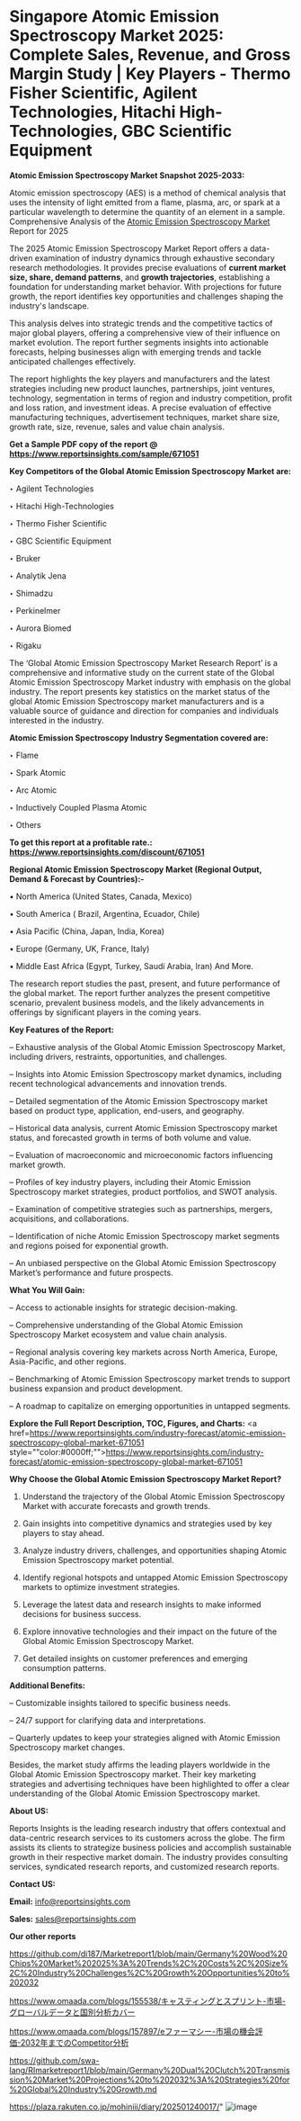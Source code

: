 # Singapore Atomic Emission Spectroscopy Market 2025: Complete Sales, Revenue, and Gross Margin Study | Key Players - Thermo Fisher Scientific, Agilent Technologies, Hitachi High-Technologies, GBC Scientific Equipment

<strong>Atomic Emission Spectroscopy Market Snapshot 2025-2033:</strong>

Atomic emission spectroscopy (AES) is a method of chemical analysis that uses the intensity of light emitted from a flame, plasma, arc, or spark at a particular wavelength to determine the quantity of an element in a sample. Comprehensive Analysis of the <a href=https://www.reportsinsights.com/sample/671051>Atomic Emission Spectroscopy Market</a> Report for 2025

The 2025 Atomic Emission Spectroscopy Market Report offers a data-driven examination of industry dynamics through exhaustive secondary research methodologies. It provides precise evaluations of <strong>current market size, share, demand patterns</strong>, and <strong>growth trajectories</strong>, establishing a foundation for understanding market behavior. With projections for future growth, the report identifies key opportunities and challenges shaping the industry's landscape.

This analysis delves into strategic trends and the competitive tactics of major global players, offering a comprehensive view of their influence on market evolution. The report further segments insights into actionable forecasts, helping businesses align with emerging trends and tackle anticipated challenges effectively.

The report highlights the key players and manufacturers and the latest strategies including new product launches, partnerships, joint ventures, technology, segmentation in terms of region and industry competition, profit and loss ration, and investment ideas. A precise evaluation of effective manufacturing techniques, advertisement techniques, market share size, growth rate, size, revenue, sales and value chain analysis.

<strong>Get a Sample PDF copy of the report @ <a href=https://www.reportsinsights.com/sample/671051 style=color:#0000ff;>https://www.reportsinsights.com/sample/671051</a></strong>

<strong>Key Competitors of the Global Atomic Emission Spectroscopy Market are:</strong>

‣ Agilent Technologies

‣ Hitachi High-Technologies

‣ Thermo Fisher Scientific

‣ GBC Scientific Equipment

‣ Bruker

‣ Analytik Jena

‣ Shimadzu

‣ Perkinelmer

‣ Aurora Biomed

‣ Rigaku

The ‘Global Atomic Emission Spectroscopy Market Research Report’ is a comprehensive and informative study on the current state of the Global Atomic Emission Spectroscopy Market industry with emphasis on the global industry. The report presents key statistics on the market status of the global Atomic Emission Spectroscopy market manufacturers and is a valuable source of guidance and direction for companies and individuals interested in the industry.

<strong>Atomic Emission Spectroscopy Industry Segmentation covered are:</strong>

‣ Flame

‣ Spark Atomic

‣ Arc Atomic

‣ Inductively Coupled Plasma Atomic

‣ Others

<strong>To get this report at a profitable rate.: <a href=https://www.reportsinsights.com/discount/671051 style=color:#0000ff;>https://www.reportsinsights.com/discount/671051</a></strong>

<strong>Regional Atomic Emission Spectroscopy Market (Regional Output, Demand &amp; Forecast by Countries):-</strong>

• North America (United States, Canada, Mexico)

• South America ( Brazil, Argentina, Ecuador, Chile)

• Asia Pacific (China, Japan, India, Korea)

• Europe (Germany, UK, France, Italy)

• Middle East Africa (Egypt, Turkey, Saudi Arabia, Iran) And More.

The research report studies the past, present, and future performance of the global market. The report further analyzes the present competitive scenario, prevalent business models, and the likely advancements in offerings by significant players in the coming years.

<strong>Key Features of the Report:</strong>

– Exhaustive analysis of the Global Atomic Emission Spectroscopy Market, including drivers, restraints, opportunities, and challenges.

– Insights into Atomic Emission Spectroscopy market dynamics, including recent technological advancements and innovation trends.

– Detailed segmentation of the Atomic Emission Spectroscopy market based on product type, application, end-users, and geography.

– Historical data analysis, current Atomic Emission Spectroscopy market status, and forecasted growth in terms of both volume and value.

– Evaluation of macroeconomic and microeconomic factors influencing market growth.

– Profiles of key industry players, including their Atomic Emission Spectroscopy market strategies, product portfolios, and SWOT analysis.

– Examination of competitive strategies such as partnerships, mergers, acquisitions, and collaborations.

– Identification of niche Atomic Emission Spectroscopy market segments and regions poised for exponential growth.

– An unbiased perspective on the Global Atomic Emission Spectroscopy Market’s performance and future prospects.

<strong>What You Will Gain:</strong>

– Access to actionable insights for strategic decision-making.

– Comprehensive understanding of the Global Atomic Emission Spectroscopy Market ecosystem and value chain analysis.

– Regional analysis covering key markets across North America, Europe, Asia-Pacific, and other regions.

– Benchmarking of Atomic Emission Spectroscopy market trends to support business expansion and product development.

– A roadmap to capitalize on emerging opportunities in untapped segments.

<strong>Explore the Full Report Description, TOC, Figures, and Charts:</strong>
<a href=https://www.reportsinsights.com/industry-forecast/atomic-emission-spectroscopy-global-market-671051 style=""color:#0000ff;"">https://www.reportsinsights.com/industry-forecast/atomic-emission-spectroscopy-global-market-671051</a>

<strong>Why Choose the Global Atomic Emission Spectroscopy Market Report?</strong>

1. Understand the trajectory of the Global Atomic Emission Spectroscopy Market with accurate forecasts and growth trends.

2. Gain insights into competitive dynamics and strategies used by key players to stay ahead.

3. Analyze industry drivers, challenges, and opportunities shaping Atomic Emission Spectroscopy market potential.

4. Identify regional hotspots and untapped Atomic Emission Spectroscopy markets to optimize investment strategies.

5. Leverage the latest data and research insights to make informed decisions for business success.

6. Explore innovative technologies and their impact on the future of the Global Atomic Emission Spectroscopy Market.

7. Get detailed insights on customer preferences and emerging consumption patterns.

<strong>Additional Benefits:</strong>

– Customizable insights tailored to specific business needs.

– 24/7 support for clarifying data and interpretations.

– Quarterly updates to keep your strategies aligned with Atomic Emission Spectroscopy market changes.

Besides, the market study affirms the leading players worldwide in the Global Atomic Emission Spectroscopy market. Their key marketing strategies and advertising techniques have been highlighted to offer a clear understanding of the Global Atomic Emission Spectroscopy market.

<strong><strong>About US</strong>:</strong>

Reports Insights is the leading research industry that offers contextual and data-centric research services to its customers across the globe. The firm assists its clients to strategize business policies and accomplish sustainable growth in their respective market domain. The industry provides consulting services, syndicated research reports, and customized research reports.

<strong>Contact US:</strong>

<p class=><b>Email:</b> <a href=mailto:info@reportsinsights.com>info@reportsinsights.com</a></p>
<p class=><b>Sales:</b> <a href=mailto:sales@reportsinsights.com>sales@reportsinsights.com</a></p>

<strong>Our other reports</strong>

<a href=https://github.com/di187/Marketreport1/blob/main/Germany%20Wood%20Chips%20Market%202025%3A%20Trends%2C%20Costs%2C%20Size%2C%20Industry%20Challenges%2C%20Growth%20Opportunities%20to%202032>https://github.com/di187/Marketreport1/blob/main/Germany%20Wood%20Chips%20Market%202025%3A%20Trends%2C%20Costs%2C%20Size%2C%20Industry%20Challenges%2C%20Growth%20Opportunities%20to%202032</a>

<a href=https://www.omaada.com/blogs/155538/キャスティングとスプリント-市場-グローバルデータと国別分析カバー>https://www.omaada.com/blogs/155538/キャスティングとスプリント-市場-グローバルデータと国別分析カバー</a>

<a href=https://www.omaada.com/blogs/157897/eファーマシー-市場の機会評価-2032年までのCompetitor分析>https://www.omaada.com/blogs/157897/eファーマシー-市場の機会評価-2032年までのCompetitor分析</a>

<a href=https://github.com/swa-lang/RImarketreport1/blob/main/Germany%20Dual%20Clutch%20Transmission%20Market%20Projections%20to%202032%3A%20Strategies%20for%20Global%20Industry%20Growth.md>https://github.com/swa-lang/RImarketreport1/blob/main/Germany%20Dual%20Clutch%20Transmission%20Market%20Projections%20to%202032%3A%20Strategies%20for%20Global%20Industry%20Growth.md</a>

<a href=https://plaza.rakuten.co.jp/mohiniii/diary/202501240017/>https://plaza.rakuten.co.jp/mohiniii/diary/202501240017/</a>"
![image](https://github.com/user-attachments/assets/6c17a9c9-d275-431b-a248-29620e19739a)

